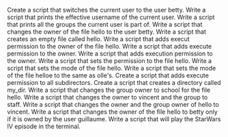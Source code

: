 Create a script that switches the current user to the user betty.
Write a script that prints the effective username of the current user.
Write a script that prints all the groups the current user is part of.
Write a script that changes the owner of the file hello to the user betty.
Write a script that creates an empty file called hello.
Write a script that adds execut permission to the owner of the file hello.
Write a script that adds execute permission to the owner.
Write a script that adds execution permission to the owner.
Write a script that sets the permission to the file hello.
Write a script that sets the mode of the file hello.
Write a script that sets the mode of the file helloe to the same as olle's.
Create a script that adds execute permission to all subdirectors.
Create a script that creates a directory called my_dir.
Write a script that changes the group owner to school for the file hello.
Write a script that changes the owner to vincent and the group to staff.
Write a script that changes the owner and the group owner of hello to vincent.
Write a script that changes the owner of the file hello to betty only if it is owned by the user guillaume.
Write a script that will play the StarWars IV episode in the terminal.
